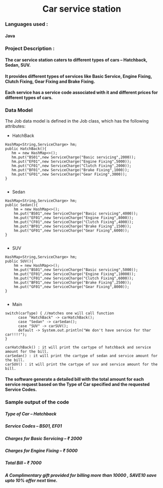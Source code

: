 <h1 align = "center"> Car service station </h1>

### Languages used :
#### Java

### Project Description : 
#### The car service station caters to different types of cars – Hatchback, Sedan, SUV.
#### It provides different types of services like Basic Service, Engine Fixing, Clutch Fixing, Gear Fixing and Brake Fixing.
#### Each service has a service code associated with it and different prices for different types of cars.

### Data Model 
The Job data model is defined in the Job class, which has the following attributes:
<br>

* HatchBack
```
HashMap<String,ServiceCharge> hm;
public HatchBack(){
   hm = new HashMap<>();
   hm.put("BS01",new ServiceCharge("Basic servicing",2000));
   hm.put("EF01",new ServiceCharge("Engine Fixing",5000));
   hm.put("CF01",new ServiceCharge("Clutch Fixing",2000));
   hm.put("BF01",new ServiceCharge("Brake Fixing",1000));
   hm.put("GF01",new ServiceCharge("Gear Fixing",3000));
}
   
```

* Sedan
```
HashMap<String,ServiceCharge> hm;
public Sedan(){
    hm = new HashMap<>();
    hm.put("BS01",new ServiceCharge("Basic servicing",4000));
    hm.put("EF01",new ServiceCharge("Engine Fixing",8000));
    hm.put("CF01",new ServiceCharge("Clutch Fixing",4000));
    hm.put("BF01",new ServiceCharge("Brake Fixing",1500));
    hm.put("GF01",new ServiceCharge("Gear Fixing",6000));
}
   
```

* SUV
```
HashMap<String,ServiceCharge> hm;
public SUV(){
    hm = new HashMap<>();
    hm.put("BS01",new ServiceCharge("Basic servicing",5000));
    hm.put("EF01",new ServiceCharge("Engine Fixing",10000));
    hm.put("CF01",new ServiceCharge("Clutch Fixing",6000));
    hm.put("BF01",new ServiceCharge("Brake Fixing",2500));
    hm.put("GF01",new ServiceCharge("Gear Fixing",8000));
}
   
```

* Main
```
switch(carType) { //matches one will call function
      case "HatchBack" -> carHatchBack();
      case "Sedan" -> carSedan();
      case "SUV" -> carSUV();
      default -> System.out.println("We don't have service for thar car!!!!");
}

carHatchBack() : it will print the cartype of hatchback and service amount for the bill.
carSedan() : it will print the cartype of sedan and service amount for the bill.
carSUV() : it will print the cartype of suv and service amount for the bill.

```





#### The software generate a detailed bill with the total amount for each service request based on the Type of Car specified and the requested Service Codes.

### Sample output of the code 

##### Type of Car – Hatchback
##### Service Codes – BS01, EF01
##### Charges for Basic Servicing – ₹ 2000
##### Charges for Engine Fixing – ₹ 5000
##### Total Bill – ₹ 7000
##### A Complimentary gift provided for billing more than 10000 , SAVE10 save upto 10% offer next time.